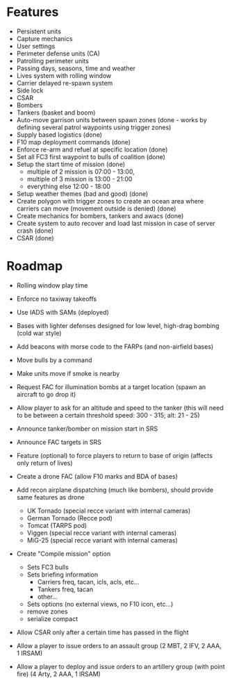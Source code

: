 # Features

- Persistent units
- Capture mechanics
- User settings
- Perimeter defense units (CA)
- Patrolling perimeter units
- Passing days, seasons, time and weather
- Lives system with rolling window
- Carrier delayed re-spawn system
- Side lock
- CSAR
- Bombers
- Tankers (basket and boom)
- Auto-move garrison units between spawn zones (done - works by defining several patrol waypoints using trigger zones)
- Supply based logistics (done)
- F10 map deployment commands (done)
- Enforce re-arm and refuel at specific location (done)
- Set all FC3 first waypoint to bulls of coalition (done)
- Setup the start time of mission (done)
  - multiple of 2 mission is 07:00 - 13:00,
  - multiple of 3 mission is 13:00 - 21:00
  - everything else 12:00 - 18:00
- Setup weather themes (bad and good) (done)
- Create polygon with trigger zones to create an ocean area where carriers can move (movement outside is denied) (done)
- Create mechanics for bombers, tankers and awacs (done)
- Create system to auto recover and load last mission in case of server crash (done)
- CSAR (done)

# Roadmap
- Rolling window play time
- Enforce no taxiway takeoffs
- Use IADS with SAMs (deployed)
- Bases with lighter defenses designed for low level, high-drag bombing (cold war style)
- Add beacons with morse code to the FARPs (and non-airfield bases)
- Move bulls by a command
- Make units move if smoke is nearby
- Request FAC for illumination bombs at a target location (spawn an aircraft to go drop it)
- Allow player to ask for an altitude and speed to the tanker (this will need to be between a certain threshold speed: 300 - 315; alt: 21 - 25)
- Announce tanker/bomber on mission start in SRS
- Announce FAC targets in SRS
- Feature (optional) to force players to return to base of origin (affects only return of lives)

- Create a drone FAC (allow F10 marks and BDA of bases)
- Add recon airplane dispatching (much like bombers), should provide same features as drone
  - UK Tornado (special recce variant with internal cameras)
  - German Tornado (Recce pod)
  - Tomcat (TARPS pod)
  - Viggen (special recce variant with internal cameras)
  - MiG-25 (special recce variant with internal cameras)
- Create "Compile mission" option
  - Sets FC3 bulls
  - Sets briefing information
    - Carriers freq, tacan, icls, acls, etc...
    - Tankers freq, tacan
    - other...
  - Sets options (no external views, no F10 icon, etc...)
  - remove zones
  - serialize compact


- Allow CSAR only after a certain time has passed in the flight
- Allow a player to issue orders to an assault group (2 MBT, 2 IFV, 2 AAA, 1 IRSAM)
- Allow a player to deploy and issue orders to an artillery group (with point fire) (4 Arty, 2 AAA, 1 IRSAM)